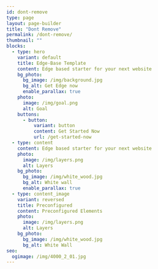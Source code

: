```yaml
---
id: dont-remove
type: page
layout: page-builder
title: "Dont Remove"
permalink: /dont-remove/
thumbnail: ""
blocks:
  - type: hero
    variant: default
    title: Edge-Base Template
    content: Edge based starter for your next website
    bg_photo:
      bg_image: /img/background.jpg
      bg_alt: Get Edge now
      enable_parallax: true
    photo:
      image: /img/goal.png
      alt: Goal
    buttons:
      - button:
          variant: button
          content: Get Started Now
          url: /get-started-now
  - type: content
    content: Edge based starter for your next website
    photo:
      image: /img/layers.png
      alt: Layers
    bg_photo:
      bg_image: /img/white_wood.jpg
      bg_alt: White wall
      enable_parallax: true
  - type: content_image
    variant: reversed
    title: Preconfigured
    content: Preconfigured Elements
    photo:
      image: /img/layers.png
      alt: Layers
    bg_photo:
      bg_image: /img/white_wood.jpg
      bg_alt: White Wall
seo:
  ogimage: /img/4000_2_01.jpg
---
```

